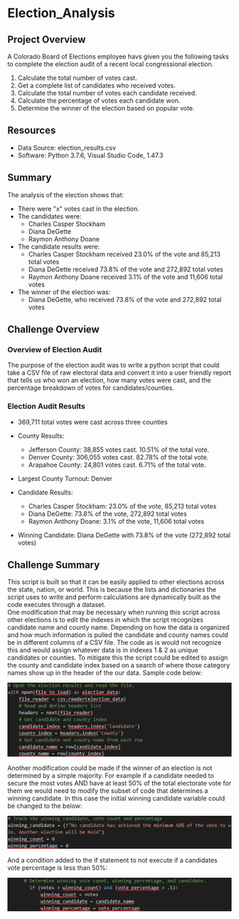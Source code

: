 # Election_Analysis

## Project Overview
A Colorado Board of Elections employee havs given you the following tasks to complete the election audit of a recent local congressional election. 

1. Calculate the total number of votes cast.
2. Get a complete list of candidates who received votes.
3. Calculate the total number of votes each candidate received.
4. Calculate the percentage of votes each candidate won.
5. Determine the winner of the election based on popular vote. 

## Resources
- Data Source: election_results.csv
- Software: Python 3.7.6, Visual Studio Code, 1.47.3

## Summary 
The analysis of the election shows that:
- There were "x" votes cast in the election.
- The candidates were:
    - Charles Casper Stockham
    - Diana DeGette
    - Raymon Anthony Doane
 - The candidate results were:
    - Charles Casper Stockham received 23.0% of the vote and 85,213 total votes
    - Diana DeGette received 73.8% of the vote and 272,892 total votes
    - Raymon Anthony Doane received 3.1% of the vote and 11,606 total votes
 - The winner of the election was:
    - Diana DeGette, who received 73.8% of the vote and 272,892 total votes
    
## Challenge Overview

### Overview of Election Audit
The purpose of the election audit was to write a python script that could take a CSV file of raw electoral data and convert it into a user friendly report that tells us who won an election, how many votes were cast, and the percentage breakdown of votes for candidates/counties.  

### Election Audit Results
-	369,711 total votes were cast across three counties

-	County Results:
    - Jefferson County: 38,855 votes cast. 10.51% of the total vote. 
    - Denver County: 306,055 votes cast. 82.78% of the total vote. 
    - Arapahoe County: 24,801 votes cast. 6.71% of the total vote. 
    
-	Largest County Turnout: Denver

-	Candidate Results:
    - Charles Casper Stockham: 23.0% of the vote, 85,213 total votes
    - Diana DeGette: 73.8% of the vote, 272,892 total votes
    - Raymon Anthony Doane: 3.1% of the vote,  11,606 total votes
        
-	Winning Candidate: Diana DeGette with 73.8% of the vote (272,892 total votes)

 
 ## Challenge Summary
 This script is built so that it can be easily applied to other elections across the state, nation, or world. This is because the lists and dictionaries the script uses to write and perform calculations are dynamically built as the code executes through a dataset.  
One modification that may be necessary when running this script across other elections is to edit the indexes in which the script recognizes candidate name and county name. Depending on how the data is organized and how much information is pulled the candidate and county names could be in different columns of a CSV file. The code as is would not recognize this and would assign whatever data is in indexes 1 & 2 as unique candidates or counties. To mitigate this the script could be edited to assign the county and candidate index based on a search of where those category names show up in the header of the our data. Sample code below:


![alt text](https://github.com/cclark1016/Election_Analysis/blob/master/Resources/Resources/Election_code_1.png)

Another modification could be made if the winner of an election is not determined by a simple majority. For example if a candidate needed to secure the most votes AND have at least 50% of the total electorate vote for them we would need to modify the subset of code that determines a winning candidate. 
In this case the initial winning candidate variable could be changed to the below:

![alt text](https://github.com/cclark1016/Election_Analysis/blob/master/Resources/Resources/Election_code_2.png)

And a condition added to the if statement to not execute if a candidates vote percentage is less than 50%:

![alt_text](https://github.com/cclark1016/Election_Analysis/blob/master/Resources/Resources/Election_code_3.png)

